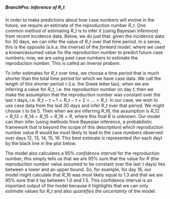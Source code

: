 ##### BranchPro: inference of $R\_t$

In order to make predictions about how case numbers will evolve in the future, we require an estimate of the reproduction number $R\_t$. One common method of estimating $R\_t$ is to infer it (using Bayesian inference) from recent incidence data. Below, we do just that: given the incidence data for 30 days, we can infer the value of $R\_t$ over that time period. In a sense, this is the opposite (a.k.a. the inverse) of the *forward model*, where we used a known/assumed value for the reproduction number to predict future case numbers; now, we are using past case numbers to estimate the reproduction number. This is called an *inverse probem*.

To infer estimates for $R\_t$ over time, we choose a time period that is much shorter than the total time period for which we have case data. We call the length of this shorter period $\tau$ (i.e. the Greek letter tau); when we are inferring a value for $R\_t$, i.e. the reproduction number on day $t$, then we make the assumption that the reproduction number was constant over the last $\tau$ days, i.e. $R\_{t-\tau+1} = R\_{t-\tau+2} = \dots = R\_t$. In our case, we wish to use case data from the last 30 days and infer $R\_t$ over that period. We might choose $\tau$ to be 5. Then when we are inferring $R\_16$, the assumption is $R\_{12} = R\_{13} = R\_{14} = R\_{15} = R\_{16} = R$, where this final $R$ is unknown. Our model can then infer (using methods from Bayesian inference, a probabilistic framework that is beyond the scope of this description) which reproduction number value $R$ would be most likely to lead to the case numbers observed over days 12, 13, 14, 15, 16. This best estimate is represented (for each day) by the black line in the plot below.

The model also calculates a 95% *confidence interval* for the reproduction number; this simply tells us that we are 95% sure that the value for $R$ (the reproduction number value assumed to be constant over the last $\tau$ days) lies between a lower and an upper bound. So, for example, for day 16, our model might calculate that $R\_{16}$ was most likely equal to 1.3 and that we are 95% sure that it lay between 1.0 and 1.5. This confidence interval is an important output of the model because it highlights that we can only *estimate* values for $R\_t$ and also *quantifies the uncertainty* of the model.
